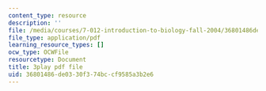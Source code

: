 ```yaml
---
content_type: resource
description: ''
file: /media/courses/7-012-introduction-to-biology-fall-2004/36801486de0330f374bccf9585a3b2e6_N2jFzZA1e14.pdf
file_type: application/pdf
learning_resource_types: []
ocw_type: OCWFile
resourcetype: Document
title: 3play pdf file
uid: 36801486-de03-30f3-74bc-cf9585a3b2e6
---
```

